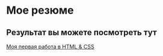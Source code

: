 # Мое резюме

## Результат вы можете посмотреть тут 

[Моя первая работа в HTML & CSS](https://akovanc.github.io/resume/)

